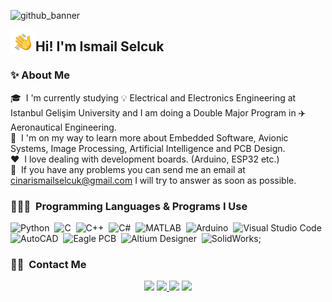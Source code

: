 ![github_banner](https://user-images.githubusercontent.com/74931027/157994216-31649035-4240-41d0-883a-7fef8a66e92b.png)

<img alt="Night Coding" src="./pictures/Hand%20Wave.gif" width='40' align="left"/><h2>Hi! I'm Ismail Selcuk</h2>

### ✨&nbsp;About Me

🎓 &nbsp;I 'm currently studying 💡 Electrical and Electronics Engineering at Istanbul Gelişim University and I am doing a Double Major Program in ✈️ Aeronautical Engineering.\
👾 &nbsp;I 'm on my way to learn more about Embedded Software, Avionic Systems, Image Processing, Artificial Intelligence and PCB Design.\
❤️ &nbsp;I love dealing with development boards. (Arduino, ESP32 etc.)\
📧 &nbsp;If you have any problems you can send me an email at cinarismailselcuk@gmail.com I will try to answer as soon as possible.

### 👨🏻‍💻 &nbsp;Programming Languages & Programs I Use
![Python](https://img.shields.io/badge/-Python-05122A?style=flat&logo=python)&nbsp;
![C](https://img.shields.io/badge/-C-05122A?style=flat&logo=C&logoColor=A8B9CC)&nbsp;
![C++](https://img.shields.io/badge/-C++-05122A?style=flat&logo=C%2B%2B&logoColor=00599C)&nbsp;
![C#](https://img.shields.io/badge/-C_Sharp-05122A?style=flat&logo=csharp)&nbsp;
![MATLAB](https://img.shields.io/badge/-MATLAB-05122A?style=flat&logo=simulink)&nbsp;
![Arduino](https://img.shields.io/badge/-Arduino%20IDE-05122A?style=flat&logo=arduino)&nbsp;
![Visual Studio Code](https://img.shields.io/badge/-Visual%20Studio%20Code-05122A?style=flat&logo=visual-studio-code&logoColor=007ACC)&nbsp;
![AutoCAD](https://img.shields.io/badge/-AutoCAD-05122A?style=flat&logo=autodesk)&nbsp;
![Eagle PCB](https://img.shields.io/badge/-Autodesk%20Eagle-05122A?style=flat&logo=eagle)&nbsp;
![Altium Designer](https://img.shields.io/badge/-Altium%20Designer-05122A?style=flat&logo=altiumdesigner)&nbsp;
![SolidWorks](https://img.shields.io/badge/-SolidWorks-05122A?style=flat&logo=solid);

### 🤝🏻 &nbsp;Contact Me

<p align="center">
<a href="mailto:cinarismailselcuk@gmail.com"><img src="https://img.shields.io/badge/-cinarismailselcuk@gmail.com-D14836?style=flat&logo=Gmail&logoColor=white"/></a>
<a href="https://www.linkedin.com/in/ismailselcukcinar/"><img src="https://img.shields.io/badge/-%C4%B0smail%20Sel%C3%A7uk%20%C3%87%C4%B1nar-0077B5?style=flat&logo=Linkedin&logoColor=white%22"/</a>
<a href="https://instagram.com/ismail_selcuks"><img src="https://img.shields.io/badge/-@ismail__selcuks_-E4405F?style=flat&logo=Instagram&logoColor=white"/></a>
<a href="https://twitter.com/ismail_selcuks"><img src="https://img.shields.io/badge/-@ismail__selcuks_-1976c2?style=flat&logo=Twitter&logoColor=white"/></a>
</p>
